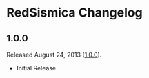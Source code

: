 # RedSismica Changelog

## 1.0.0

Released August 24, 2013 ([1.0.0](https://github.com/jonahoffline/node-linkshrink/tree/v1.0.0)).

* Initial Release.